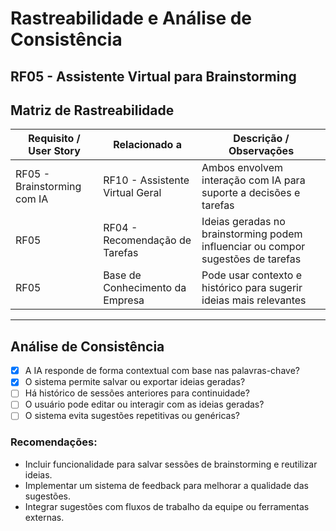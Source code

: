 # Rastreabilidade e Análise de Consistência 
## RF05 - Assistente Virtual para Brainstorming

## Matriz de Rastreabilidade

| Requisito / User Story           | Relacionado a                    | Descrição / Observações                                                                 |
|----------------------------------|----------------------------------|------------------------------------------------------------------------------------------|
| RF05 - Brainstorming com IA      | RF10 - Assistente Virtual Geral  | Ambos envolvem interação com IA para suporte a decisões e tarefas                        |
| RF05                             | RF04 - Recomendação de Tarefas   | Ideias geradas no brainstorming podem influenciar ou compor sugestões de tarefas         |
| RF05                             | Base de Conhecimento da Empresa  | Pode usar contexto e histórico para sugerir ideias mais relevantes                       |

---

## Análise de Consistência

- [x] A IA responde de forma contextual com base nas palavras-chave?
- [x] O sistema permite salvar ou exportar ideias geradas?
- [ ] Há histórico de sessões anteriores para continuidade?
- [ ] O usuário pode editar ou interagir com as ideias geradas?
- [ ] O sistema evita sugestões repetitivas ou genéricas?

### Recomendações:

- Incluir funcionalidade para salvar sessões de brainstorming e reutilizar ideias.
- Implementar um sistema de feedback para melhorar a qualidade das sugestões.
- Integrar sugestões com fluxos de trabalho da equipe ou ferramentas externas.

